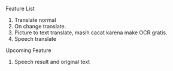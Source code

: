Feature List
1. Translate normal
2. On change translate.
3. Picture to text translate, masih cacat karena make OCR gratis.
4. Speech translate

Upcoming Feature
1. Speech result and original text